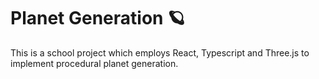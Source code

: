 # Planet Generation 🪐
This is a school project which employs React, Typescript and Three.js to implement procedural planet generation.